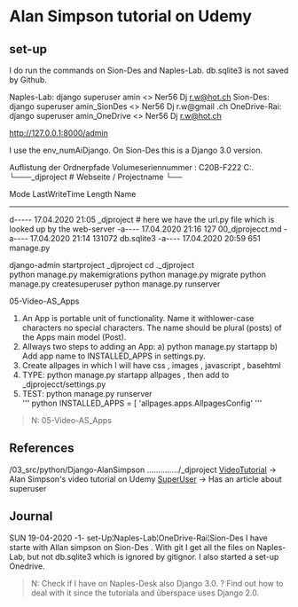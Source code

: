 # Alan Simpson tutorial on Udemy

## set-up
I do run the commands on Sion-Des and Naples-Lab. db.sqlite3 is not saved by Github. 

Naples-Lab:  django superuser amin <> Ner56 Dj r.w@hot.ch
Sion-Des:  django superuser amin_SionDes <> Ner56 Dj r.w@gmail
.ch
OneDrive-Rai: django superuser amin_OneDrive <> Ner56 Dj  r.w@hot.ch


http://127.0.0.1:8000/admin


I use the env_numAiDjango. On Sion-Des this is a  Django 3.0 version.

Auflistung der Ordnerpfade
Volumeseriennummer : C20B-F222
C:.
└───_djproject   # Webseite / Projectname
    └──
    
Mode                LastWriteTime         Length Name
----                -------------         ------ ----
d-----       17.04.2020     21:05                _djproject      #  here we have the url.py file which is looked up by the web-server
-a----       17.04.2020     21:16            127 00_djprojecct.md
-a----       17.04.2020     21:14         131072 db.sqlite3
-a----       17.04.2020     20:59            651 manage.py

django-admin startproject _djproject
cd .\_djproject\
python manage.py makemigrations
python manage.py migrate
python manage.py createsuperuser
python manage.py runserver

05-Video-AS_Apps

1. An App is  portable unit of functionality. Name it withlower-case characters no special characters. The name should be plural (posts) of the Apps main model (Post).
2. Allways two steps to adding an App: a) python manage.py startapp <appname> b) Add app name to INSTALLED_APPS in settings.py.
3. Create allpages in which I will have css , images , javascript , basehtml
4. TYPE: python manage.py startapp allpages , then add to _djprojecct/settings.py
5. TEST:  python manage.py runserver  
''' python
INSTALLED_APPS = [
    'allpages.apps.AllpagesConfig'
'''
>N: 05-Video-AS_Apps


## References


/03_src/python/Django-AlanSimpson
............../_djproject
[VideoTutorial](https://www.udemy.com/course/hands-on-django-2/) -> Alan Simpson's video tutorial on Udemy
[SuperUser](https://djangowaves.com/tag/tips-tricks/)  ->  Has an article about superuser


##  Journal

SUN  19-04-2020
-1- set-Up¦Naples-Lab¦OneDrive-Rai¦Sion-Des
I have starte with Allan simpson on Sion-Des . With git I get all the files on Naples-Lab, but not db.sqlite3 which is ignored by gitignor.
I also started a set-up Onedrive.
>N: Check if I have on Naples-Desk also Django 3.0. ? Find out how to deal with it since the tutoriala and überspace uses Django 2.0.

